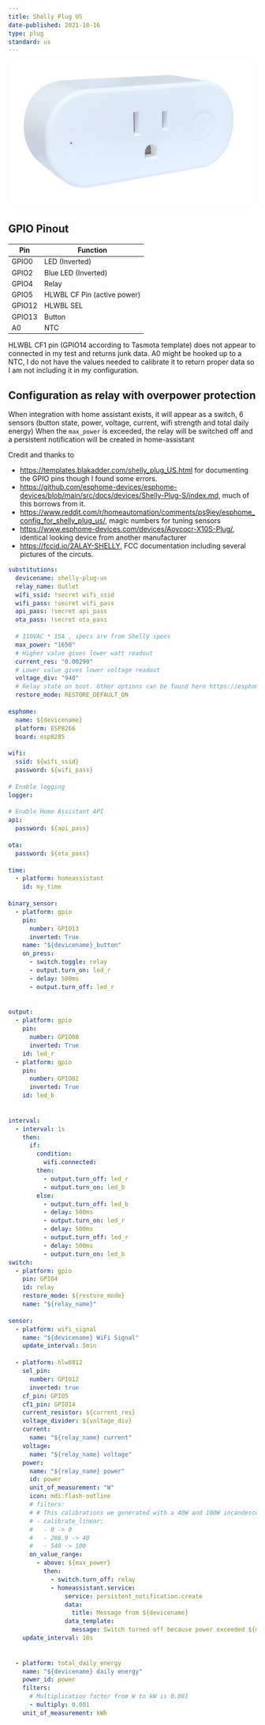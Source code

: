 ```yaml
---
title: Shelly Plug US
date-published: 2021-10-16
type: plug
standard: us
---
```


![picture of Shelly Plug US](shelly_plug_us.jpg "Shelly Plug US")

## GPIO Pinout

| Pin    | Function                        |
| ------ | ------------------------------- |
| GPIO0  | LED (Inverted)                  |
| GPIO2  | Blue LED (Inverted)             |
| GPIO4  | Relay                           |
| GPIO5  | HLWBL CF Pin (active power)     |
| GPIO12 | HLWBL SEL                       |
| GPIO13 | Button                          |
| A0     | NTC                             |

HLWBL CF1 pin (GPIO14 according to Tasmota template) does not appear to connected in my test and returns junk data.
A0 might be hooked up to a NTC, I do not have the values needed to calibrate it to return proper data so I am not including it in my configuration.

## Configuration as relay with overpower protection

When integration with home assistant exists, it will appear as a switch, 6 sensors (button state, power, voltage, current, wifi strength and total daily energy)
When the `max_power` is exceeded, the relay will be switched off and a persistent notification will be created in home-assistant

Credit and thanks to 
* https://templates.blakadder.com/shelly_plug_US.html for documenting the GPIO pins though I found some errors.
* https://github.com/esphome-devices/esphome-devices/blob/main/src/docs/devices/Shelly-Plug-S/index.md, much of this borrows from it.
* https://www.reddit.com/r/homeautomation/comments/ps9iey/esphome_config_for_shelly_plug_us/, magic numbers for tuning sensors
* https://www.esphome-devices.com/devices/Aoycocr-X10S-Plug/, identical looking device from another manufacturer
* https://fccid.io/2ALAY-SHELLY, FCC documentation including several pictures of the circuts.

```yaml
substitutions:
  devicename: shelly-plug-us
  relay_name: Outlet
  wifi_ssid: !secret wifi_ssid
  wifi_pass: !secret wifi_pass
  api_pass: !secret api_pass
  ota_pass: !secret ota_pass

  # 110VAC * 15A , specs are from Shelly specs
  max_power: "1650" 
  # Higher value gives lower watt readout
  current_res: "0.00290"
  # Lower value gives lower voltage readout
  voltage_div: "940"
  # Relay state on boot. Other options can be found here https://esphome.io/components/switch/gpio.html
  restore_mode: RESTORE_DEFAULT_ON

esphome:
  name: ${devicename}
  platform: ESP8266
  board: esp8285

wifi:
  ssid: ${wifi_ssid}
  password: ${wifi_pass}

# Enable logging
logger:

# Enable Home Assistant API
api:
  password: ${api_pass}

ota:
  password: ${ota_pass} 

time:
  - platform: homeassistant
    id: my_time

binary_sensor:
  - platform: gpio
    pin: 
      number: GPIO13
      inverted: True
    name: "${devicename}_button"
    on_press:
      - switch.toggle: relay
      - output.turn_on: led_r
      - delay: 500ms
      - output.turn_off: led_r


output:
  - platform: gpio
    pin:
      number: GPIO00
      inverted: True
    id: led_r
  - platform: gpio
    pin:
      number: GPIO02
      inverted: True
    id: led_b


interval:
  - interval: 1s
    then:
      if:
        condition:
          wifi.connected:
        then:
          - output.turn_off: led_r
          - output.turn_on: led_b
        else:
          - output.turn_off: led_b
          - delay: 500ms
          - output.turn_on: led_r
          - delay: 500ms
          - output.turn_off: led_r
          - delay: 500ms
          - output.turn_on: led_b
switch:
  - platform: gpio
    pin: GPIO4
    id: relay
    restore_mode: ${restore_mode}
    name: "${relay_name}"

sensor:
  - platform: wifi_signal
    name: "${devicename} WiFi Signal"
    update_interval: 5min
    
  - platform: hlw8012
    sel_pin:
      number: GPIO12
      inverted: true
    cf_pin: GPIO5
    cf1_pin: GPIO14
    current_resistor: ${current_res}
    voltage_divider: ${voltage_div}
    current:
      name: "${relay_name} current"
    voltage:
      name: "${relay_name} voltage"
    power:
      name: "${relay_name} power"
      id: power
      unit_of_measurement: "W"
      icon: mdi:flash-outline
      # filters:
      # # This calibrations we generated with a 40W and 100W incandescent light bulb
      # - calibrate_linear:
      #   - 0 -> 0
      #   - 206.9 -> 40
      #   - 540 -> 100
      on_value_range:
        - above: ${max_power}
          then:
            - switch.turn_off: relay
            - homeassistant.service:
                service: persistent_notification.create
                data:
                  title: Message from ${devicename}
                data_template:
                  message: Switch turned off because power exceeded ${max_power}W
    update_interval: 10s


  - platform: total_daily_energy
    name: "${devicename} daily energy"
    power_id: power
    filters:
      # Multiplication factor from W to kW is 0.001
      - multiply: 0.001
    unit_of_measurement: kWh
```
